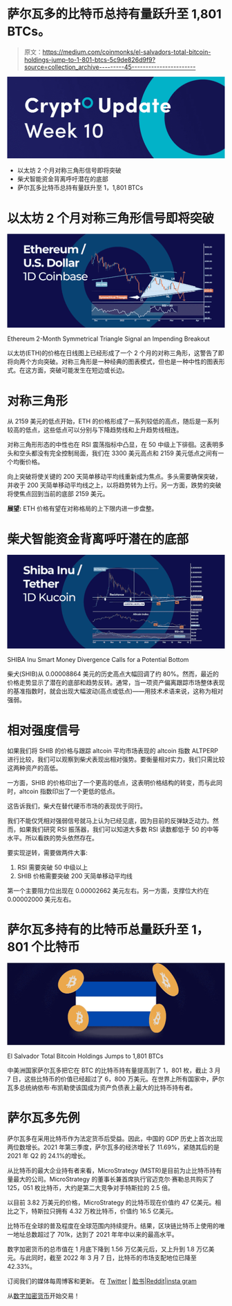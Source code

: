 # 萨尔瓦多的比特币总持有量跃升至 1,801 BTCs。

> 原文：<https://medium.com/coinmonks/el-salvadors-total-bitcoin-holdings-jump-to-1-801-btcs-5c9de826d9f9?source=collection_archive---------45----------------------->

![](img/35dff4e7129fdc523b8b21137c959324.png)

*   以太坊 2 个月对称三角形信号即将突破
*   柴犬智能资金背离呼吁潜在的底部
*   萨尔瓦多比特币总持有量跃升至 1，1,801 BTCs

# 以太坊 2 个月对称三角形信号即将突破

![](img/dd62be49763e04afe9a2522fd0cdb094.png)

Ethereum 2-Month Symmetrical Triangle Signal an Impending Breakout

以太坊(ETH)的价格在日线图上已经形成了一个 2 个月的对称三角形，这警告了即将向两个方向突破。对称三角形是一种经典的图表模式，但也是一种中性的图表形式。在这方面，突破可能发生在短边或长边。

# 对称三角形

从 2159 美元的低点开始，ETH 的价格形成了一系列较低的高点，随后是一系列较高的低点，这些低点可以分别与下降趋势线和上升趋势线相连。

对称三角形形态的中性也在 RSI 震荡指标中凸显，在 50 中级上下徘徊。这表明多头和空头都没有完全控制局面，我们在 3300 美元高点和 2159 美元低点之间有一个均衡价格。

向上突破将使关键的 200 天简单移动平均线重新成为焦点。多头需要确保突破，并收于 200 天简单移动平均线之上，以将趋势转为上行。另一方面，跌势的突破将使焦点回到当前的底部 2159 美元。

**展望:** ETH 价格有望在对称格局的上下限内进一步盘整。

# 柴犬智能资金背离呼吁潜在的底部

![](img/f943dd6982d7f6aa7bfd62d1ef0cbe34.png)

SHIBA Inu Smart Money Divergence Calls for a Potential Bottom

柴犬(SHIB)从 0.00008864 美元的历史高点大幅回调了约 80%。然而，最近的价格走势显示了潜在的底部和趋势反转。通常，当一项资产偏离跟踪市场整体表现的基准指数时，就会出现大幅波动(高点或低点)——用技术术语来说，这称为相对强弱。

# 相对强度信号

如果我们将 SHIB 的价格与跟踪 altcoin 平均市场表现的 altcoin 指数 ALTPERP 进行比较，我们可以观察到柴犬表现出相对强势。要衡量相对实力，我们只需比较这两种资产的高低。

一方面，SHIB 的价格印出了一个更高的低点，这表明价格结构的转变，而与此同时，altcoin 指数印出了一个更低的低点。

这告诉我们，柴犬在替代硬币市场的表现优于同行。

我们不能仅凭相对强弱信号就马上认为已经见底，因为目前的反弹缺乏动力。然而，如果我们研究 RSI 振荡器，我们可以知道大多数 RSI 读数都低于 50 的中等水平。所以看跌的势头依然存在。

要实现逆转，需要做两件大事:

1.  RSI 需要突破 50 中级以上
2.  SHIB 价格需要突破 200 天简单移动平均线

第一个主要阻力位出现在 0.00002662 美元左右。另一方面，支撑位大约在 0.00002000 美元左右。

# 萨尔瓦多持有的比特币总量跃升至 1，801 个比特币

![](img/2bb5950afd6539c0fd480ec764ec3777.png)

El Salvador Total Bitcoin Holdings Jumps to 1,801 BTCs

中美洲国家萨尔瓦多把它在 BTC 的比特币持有量提高到了 1，801 枚，截止 3 月 7 日，这些比特币的价值已经超过了 6，800 万美元。在世界上所有国家中，萨尔瓦多总统纳依布·布凯勒使该国成为资产负债表上最大的比特币持有者。

# 萨尔瓦多先例

萨尔瓦多在采用比特币作为法定货币后受益。因此，中国的 GDP 历史上首次出现两位数增长。2021 年第三季度，萨尔瓦多的经济增长了 11.69%，紧随其后的是 2021 年 Q2 的 24.1%的增长。

从比特币的最大企业持有者来看，MicroStrategy (MSTR)是目前为止比特币持有量最大的公司。MicroStrategy 的董事长兼首席执行官迈克尔·赛勒总共购买了 125，051 枚比特币，大约是第二大竞争对手特斯拉的 2.5 倍。

以目前 3.82 万美元的价格，MicroStrategy 的比特币现在价值约 47 亿美元。相比之下，特斯拉只拥有 4.32 万枚比特币，价值约 16.5 亿美元。

比特币在全球的普及程度在全球范围内持续提升。结果，区块链比特币上使用的唯一地址总数超过了 701k，达到了 2021 年年中以来的最高水平。

数字加密货币的总市值在 1 月底下降到 1.56 万亿美元后，又上升到 1.8 万亿美元。与此同时，截至 2022 年 3 月 7 日，比特币的市场支配地位已降至 42.33%。

订阅我们的媒体每周博客和更新。
在 [Twitter](https://twitter.com/cryptohopper) | [脸书](https://www.facebook.com/cryptohopper)|[Reddit](https://www.reddit.com/r/CryptoHopper/)|[insta gram](https://www.instagram.com/cryptohopper/?hl=nl)

从[数字加密货币](https://www.cryptohopper.com/)开始交易！